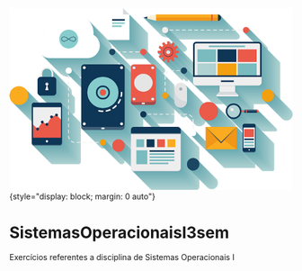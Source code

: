 ![Banner](https://github.com/JulioCesarFes/SistemasOperacionaisI3sem/blob/master/hardware_softwares.png){style="display: block; margin: 0 auto"}
# SistemasOperacionaisI3sem
Exercícios referentes a disciplina de Sistemas Operacionais I
